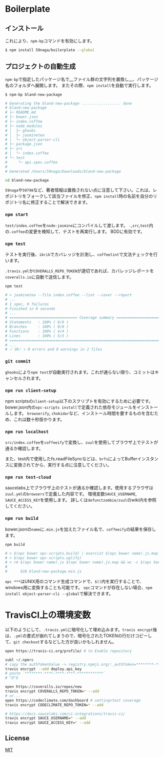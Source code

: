 # Boilerplate

## インストール

これにより、`npm-bp`コマンドを有効にします。

```bash
$ npm install 59naga/boilerplate --global
```

## プロジェクトの自動生成

`npm-bp`で指定したパッケージ名で__ファイル群の文字列を置換し__、パッケージ名のフォルダへ展開します。
またその際、`npm install`を自動で実行します。

```bash
$ npm-bp bland-new-package

# Generating the bland-new-package .................. done
# bland-new-package
# ├─ README.md
# ├─ bower.json
# ├─ index.coffee
# ├─ node_modules
# │  ├─ ghooks
# │  ├─ jasminetea
# │  └─ object-parser-cli
# ├─ package.json
# ├─ src
# │  └─ index.coffee
# └─ test
#     └─ api.spec.coffee
# 
# Generated /Users/59naga/Downloads/bland-new-package
```

```bash
cd bland-new-package
```

`59naga`や`59798`など、著者情報は置換されない点に注意して下さい。これは、レポジトリをフォークして該当ファイルを修正、`npm install`時の名前を自分のリポジトリ名に修正することで解決できます。

### `npm start`

`test/index.coffee`を`node-jasmine`にコンパイルして渡します。
`.`,`src`,`test`内の`.coffee`の変更を検知して、テストを再実行します。
BDDに有効です。

### `npm test`

テストを実行後、`ibrik`でカバレッジを計測し、`coffeelint`で文法チェックを行います。

`.travis.yml`か`COVERALLS_REPO_TOKEN`が適切であれば、カバレッジレポートを`coveralls.io`に自動で送信します。

```bash
npm test

# > jasminetea --file index.coffee --lint --cover --report
# ...
# 1 spec, 0 failures
# Finished in 0 seconds
# ...
# =============================== Coverage summary ===============================
# Statements   : 100% ( 9/9 )
# Branches     : 100% ( 0/0 )
# Functions    : 100% ( 4/4 )
# Lines        : 100% ( 5/5 )
# ================================================================================
# ...
# ✓ Ok! » 0 errors and 0 warnings in 2 files
```

### `git commit`

`ghooks`により`npm test`が自動実行されます。これが通らない限り、コミットはキャンセルされます。

### `npm run client-setup`

npm scriptsの`client-setup`以下のスクリプトを有効にするために必要です。
bower.json内の`opc-scripts install`で定義された依存モジュールをインストールします。
`browserify`, `chokidar`など、インストール時間を要するものを含むため、これは数十秒掛かります。

### `npm run localhost`

`src/index.coffee`を`coffeeify`で変換し、`zuul`を使用してブラウザ上でテストが通るか確認します。

また、test内で使用したfs.readFileSyncなどは、`brfs`によってBufferインスタンスに変換されてから、実行する点に注意してください。

### `npm run test-cloud`

saucelabs上でブラウザ上のテストが通るか確認します。使用するブラウザは`zuul.yml`の`browsers`で定義した内容です。
環境変数`SAUCE_USERNAME`, `SAUCE_ACCESS_KEY`を使用します。
詳しくは`defunctzombie/zuul`のwiki内を参照してください。

### `npm run build`

bower.jsonの`name`に`.min.js`を加えたファイル名で、`coffeeify`の結果を保存します。

```bash
npm build

# > $(opc bower opc-scripts.build) | exorcist $(opc bower name).js.map -b . > $(opc bower name).js
# > $(opc bower opc-scripts.uglify)
# > rm $(opc bower name).js $(opc bower name).js.map && wc -c $(opc bower main)
# 
#      928 bland-new-package.min.js
```

`opc ***`はUNIX用のコマンド生成コマンドで、`$()`内を実行することで、windows用に変換することも可能です。
`opc`コマンドが存在しない場合、`npm install object-parser-cli --global`で解決できます。

# TravisCI上の環境変数

以下のようにして、`.travis.yml`に暗号化して埋め込みます。`travis encrypt`後は、`.yml`の書式が崩れてしまうので、暗号化されたTOKENの行だけコピーして、`git checkout`するなどした方が良いかもしれません。

```bash
open https://travis-ci.org/profile/ # to Enable repository

subl ~/.npmrc
# copy the authTokenValue -> registry.npmjs.org/:_authToken=********-****-****-****-************
travis encrypt --add deploy.api_key
# paste `********-****-****-****-************`
# ^D^D

open https://coveralls.io/repos/new
travis encrypt COVERALLS_REPO_TOKEN=* --add
# or...
open https://codeclimate.com/dashboard # setting>test coverage
travis encrypt CODECLIMATE_REPO_TOKEN=* --add

# https://docs.saucelabs.com/ci-integrations/travis-ci/
travis encrypt SAUCE_USERNAME=* --add
travis encrypt SAUCE_ACCESS_KEY=* --add
```

License
---
[MIT][License]

[License]: http://59naga.mit-license.org/
